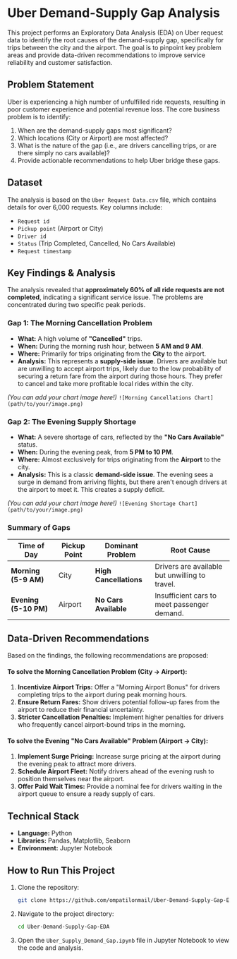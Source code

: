 # Uber Demand-Supply Gap Analysis

This project performs an Exploratory Data Analysis (EDA) on Uber request data to identify the root causes of the demand-supply gap, specifically for trips between the city and the airport. The goal is to pinpoint key problem areas and provide data-driven recommendations to improve service reliability and customer satisfaction.

## Problem Statement

Uber is experiencing a high number of unfulfilled ride requests, resulting in poor customer experience and potential revenue loss. The core business problem is to identify:
1.  When are the demand-supply gaps most significant?
2.  Which locations (City or Airport) are most affected?
3.  What is the nature of the gap (i.e., are drivers cancelling trips, or are there simply no cars available)?
4.  Provide actionable recommendations to help Uber bridge these gaps.

## Dataset

The analysis is based on the `Uber Request Data.csv` file, which contains details for over 6,000 requests. Key columns include:
*   `Request id`
*   `Pickup point` (Airport or City)
*   `Driver id`
*   `Status` (Trip Completed, Cancelled, No Cars Available)
*   `Request timestamp`

## Key Findings & Analysis

The analysis revealed that **approximately 60% of all ride requests are not completed**, indicating a significant service issue. The problems are concentrated during two specific peak periods.

### Gap 1: The Morning Cancellation Problem
*   **What:** A high volume of **"Cancelled"** trips.
*   **When:** During the morning rush hour, between **5 AM and 9 AM**.
*   **Where:** Primarily for trips originating from the **City** to the airport.
*   **Analysis:** This represents a **supply-side issue**. Drivers are available but are unwilling to accept airport trips, likely due to the low probability of securing a return fare from the airport during those hours. They prefer to cancel and take more profitable local rides within the city.

*(You can add your chart image here!)*
`![Morning Cancellations Chart](path/to/your/image.png)`

### Gap 2: The Evening Supply Shortage
*   **What:** A severe shortage of cars, reflected by the **"No Cars Available"** status.
*   **When:** During the evening peak, from **5 PM to 10 PM**.
*   **Where:** Almost exclusively for trips originating from the **Airport** to the city.
*   **Analysis:** This is a classic **demand-side issue**. The evening sees a surge in demand from arriving flights, but there aren't enough drivers at the airport to meet it. This creates a supply deficit.

*(You can add your chart image here!)*
`![Evening Shortage Chart](path/to/your/image.png)`

### Summary of Gaps

| Time of Day           | Pickup Point | Dominant Problem         | Root Cause                                     |
| --------------------- | ------------ | ------------------------ | ---------------------------------------------  |
| **Morning (5-9 AM)**  | City         | **High Cancellations**   | Drivers are available but unwilling to travel. |
| **Evening (5-10 PM)** | Airport      | **No Cars Available**    | Insufficient cars to meet passenger demand.    |

## Data-Driven Recommendations

Based on the findings, the following recommendations are proposed:

#### To solve the Morning Cancellation Problem (City → Airport):
1.  **Incentivize Airport Trips:** Offer a "Morning Airport Bonus" for drivers completing trips to the airport during peak morning hours.
2.  **Ensure Return Fares:** Show drivers potential follow-up fares from the airport to reduce their financial uncertainty.
3.  **Stricter Cancellation Penalties:** Implement higher penalties for drivers who frequently cancel airport-bound trips in the morning.

#### To solve the Evening "No Cars Available" Problem (Airport → City):
1.  **Implement Surge Pricing:** Increase surge pricing at the airport during the evening peak to attract more drivers.
2.  **Schedule Airport Fleet:** Notify drivers ahead of the evening rush to position themselves near the airport.
3.  **Offer Paid Wait Times:** Provide a nominal fee for drivers waiting in the airport queue to ensure a ready supply of cars.

## Technical Stack
*   **Language:** Python
*   **Libraries:** Pandas, Matplotlib, Seaborn
*   **Environment:** Jupyter Notebook

## How to Run This Project
1.  Clone the repository:
    ```bash
    git clone https://github.com/ompatilonmail/Uber-Demand-Supply-Gap-EDA.git
    ```
2.  Navigate to the project directory:
    ```bash
    cd Uber-Demand-Supply-Gap-EDA
    ```
3.  Open the `Uber_Supply_Demand_Gap.ipynb` file in Jupyter Notebook to view the code and analysis.
